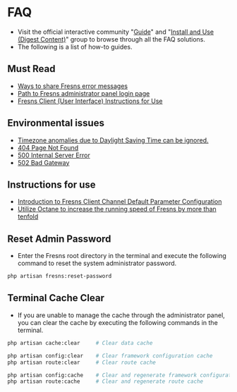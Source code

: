 # FAQ

- Visit the official interactive community "[Guide](https://discuss.fresns.org/group/guide)" and "[Install and Use (Digest Content)](https://discuss.fresns.org/group/use?allDigest=1)" group to browse through all the FAQ solutions.
- The following is a list of how-to guides.

## Must Read

- [Ways to share Fresns error messages](https://discuss.fresns.org/post/4IJjps9p)
- [Path to Fresns administrator panel login page](https://discuss.fresns.org/post/Y7fyxKMs)
- [Fresns Client (User Interface) Instructions for Use](https://discuss.fresns.org/post/V2VphDSx)

## Environmental issues

- [Timezone anomalies due to Daylight Saving Time can be ignored.](https://discuss.fresns.org/post/h8ZIjVAZ)
- [404 Page Not Found](https://discuss.fresns.org/post/X3JF7qRf)
- [500 Internal Server Error](https://discuss.fresns.org/post/Cp8JUfzQ)
- [502 Bad Gateway](https://discuss.fresns.org/post/sh2EQ8I0)

## Instructions for use

- [Introduction to Fresns Client Channel Default Parameter Configuration](https://discuss.fresns.org/post/NTBRTFwa)
- [Utilize Octane to increase the running speed of Fresns by more than tenfold](https://discuss.fresns.org/post/h1yPOkf1)

## Reset Admin Password

- Enter the Fresns root directory in the terminal and execute the following command to reset the system administrator password.

```sh
php artisan fresns:reset-password
```

## Terminal Cache Clear

- If you are unable to manage the cache through the administrator panel, you can clear the cache by executing the following commands in the terminal.

```sh
php artisan cache:clear     # Clear data cache

php artisan config:clear    # Clear framework configuration cache
php artisan route:clear     # Clear route cache

php artisan config:cache    # Clear and regenerate framework configuration cache
php artisan route:cache     # Clear and regenerate route cache
```
